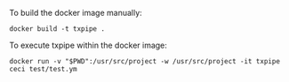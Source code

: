 To build the docker image manually:

```
docker build -t txpipe .
```

To execute txpipe within the docker image:
```
docker run -v "$PWD":/usr/src/project -w /usr/src/project -it txpipe ceci test/test.ym
```
